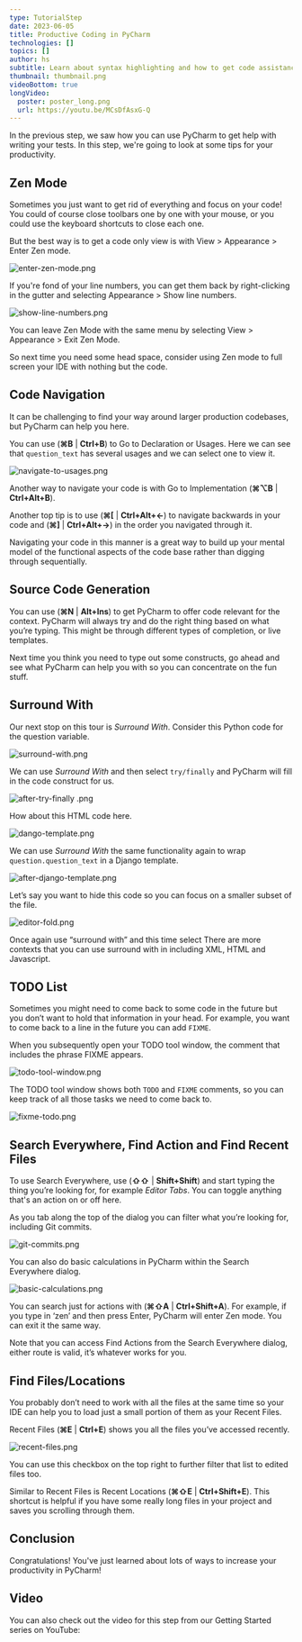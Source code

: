 ```yaml
---
type: TutorialStep
date: 2023-06-05
title: Productive Coding in PyCharm
technologies: []
topics: []
author: hs
subtitle: Learn about syntax highlighting and how to get code assistance.
thumbnail: thumbnail.png
videoBottom: true
longVideo:
  poster: poster_long.png
  url: https://youtu.be/MCsDfAsxG-Q
---
```


In the previous step, we saw how you can use PyCharm to get help with writing your tests. In this step, we're going to look at some tips for your productivity. 

## Zen Mode
Sometimes you just want to get rid of everything and focus on your code! You could of course close toolbars one by one with your mouse, or you could use the keyboard shortcuts to close each one.

But the best way is to get a code only view is with View > Appearance > Enter Zen mode.

![enter-zen-mode.png](enter-zen-mode.png)

If you're fond of your line numbers, you can get them back by right-clicking in the gutter and selecting Appearance > Show line numbers.

![show-line-numbers.png](show-line-numbers.png)

You can leave Zen Mode with the same menu by selecting View > Appearance > Exit Zen Mode.

So next time you need some head space, consider using Zen mode to full screen your IDE with nothing but the code.

## Code Navigation

It can be challenging to find your way around larger production codebases, but PyCharm can help you here.

You can use (**⌘B** | **Ctrl+B**) to Go to Declaration or Usages. Here we can see that `question_text` has several usages and we can select one to view it.

![navigate-to-usages.png](navigate-to-usages.png)

Another way to navigate your code is with Go to Implementation (**⌘⌥B** | **Ctrl+Alt+B**). 

Another top tip is to use (**⌘[** | **Ctrl+Alt+←**) to navigate backwards in your code and (**⌘\]** | **Ctrl+Alt+→**) in the order you navigated through it.

Navigating your code in this manner is a great way to build up your mental model of the functional aspects of the code base rather than digging through sequentially.

## Source Code Generation

You can use (**⌘N** | **Alt+Ins**) to get PyCharm to offer code relevant for the context. PyCharm will always try and do the right thing based on what you’re typing. This might be through different types of completion, or live templates.

Next time you think you need to type out some constructs, go ahead and see what PyCharm can help you with so you can concentrate on the fun stuff.

## Surround With

Our next stop on this tour is *Surround With*. Consider this Python code for the question variable.

![surround-with.png](surround-with.png)

We can use *Surround With* and then select `try/finally` and PyCharm will fill in the code construct for us.

![after-try-finally .png](after-try-finally%20.png)

How about this HTML code here.

![dango-template.png](dango-template.png)

We can use *Surround With* the same functionality again to wrap `question.question_text` in a Django template.

![after-django-template.png](after-django-template.png)

Let’s say you want to hide this code so you can focus on a smaller subset of the file.

![editor-fold.png](editor-fold.png)

Once again use “surround with” and this time select <Editor Fold>There are more contexts that you can use surround with in including XML, HTML and Javascript. 

## TODO List

Sometimes you might need to come back to some code in the future but you don’t want to hold that information in your head. For example, you want to come back to a line in the future you can add `FIXME`.

When you subsequently open your TODO tool window, the comment that includes the phrase FIXME appears.

![todo-tool-window.png](todo-tool-window.png)

The TODO tool window shows both `TODO` and `FIXME` comments, so you can keep track of all those tasks we need to come back to.

![fixme-todo.png](fixme-todo.png)

## Search Everywhere, Find Action and Find Recent Files

To use Search Everywhere, use (**⇧⇧** | **Shift+Shift**) and start typing the thing you’re looking for, for example *Editor Tabs*. You can toggle anything that's an action on or off here.

As you tab along the top of the dialog you can filter what you’re looking for, including Git commits.

![git-commits.png](git-commits.png)

You can also do basic calculations in PyCharm within the Search Everywhere dialog.

![basic-calculations.png](basic-calculations.png)

You can search just for actions with (**⌘⇧A** | **Ctrl+Shift+A**). For example, if you type in ‘zen’ and then press Enter, PyCharm will enter Zen mode. You can exit it the same way.

Note that you can access Find Actions from the Search Everywhere dialog, either route is valid, it’s whatever works for you.

## Find Files/Locations

You probably don’t need to work with all the files at the same time so your IDE can help you to load just a small portion of them as your Recent Files.

Recent Files (**⌘E** | **Ctrl+E**) shows you all the files you’ve accessed recently.

![recent-files.png](recent-files.png)

You can use this checkbox on the top right to further filter that list to edited files too.

Similar to Recent Files is Recent Locations (**⌘⇧E** | **Ctrl+Shift+E**). This shortcut is helpful if you have some really long files in your project and saves you scrolling through them.

## Conclusion

Congratulations! You've just learned about lots of ways to increase your productivity in PyCharm! 

## Video
You can also check out the video for this step from our Getting Started series on YouTube:
